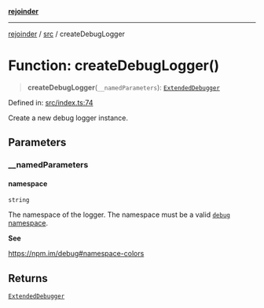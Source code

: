 [**rejoinder**](../../README.md)

***

[rejoinder](../../README.md) / [src](../README.md) / createDebugLogger

# Function: createDebugLogger()

> **createDebugLogger**(`__namedParameters`): [`ExtendedDebugger`](../interfaces/ExtendedDebugger.md)

Defined in: [src/index.ts:74](https://github.com/Xunnamius/rejoinder/blob/8a503ebeed2689d0efaa12692a8cdaf933b5902d/src/index.ts#L74)

Create a new debug logger instance.

## Parameters

### \_\_namedParameters

#### namespace

`string`

The namespace of the logger. The namespace must be a valid [`debug`
namespace](https://npm.im/debug#namespace-colors).

**See**

https://npm.im/debug#namespace-colors

## Returns

[`ExtendedDebugger`](../interfaces/ExtendedDebugger.md)
